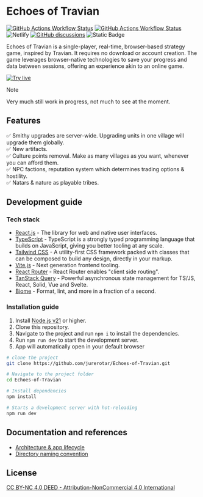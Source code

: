 # Echoes of Travian

[![GitHub Actions Workflow Status](https://img.shields.io/github/actions/workflow/status/jurerotar/echoes-of-travian/master-ci.yml?branch=master&logo=github&label=master%20ci)](https://echoes-of-travian.netlify.app)
[![GitHub Actions Workflow Status](https://img.shields.io/github/actions/workflow/status/jurerotar/echoes-of-travian/master-ci.yml?branch=develop&logo=github&label=develop%20ci)](https://develop--echoes-of-travian.netlify.app)
![Netlify](https://img.shields.io/netlify/d5146a5a-0a15-4619-bf86-a5c7552b406f?logo=netlify)
[![GitHub discussions](https://img.shields.io/badge/GitHub%20discussions-Chat%20now!-blue)](https://github.com/jurerotar/Echoes-of-Travian/discussions/new/choose)
![Static Badge](https://img.shields.io/badge/Contributions-welcome-limegreen)

Echoes of Travian is a single-player, real-time, browser-based strategy game, inspired by Travian. It requires no download or account creation.
The game leverages browser-native technologies to save your progress and data between sessions, offering an experience akin to an online game.

[![Try live](https://img.shields.io/badge/Try%20live%20%20-%20open%20-%20limegreen)](https://echoes-of-travian.netlify.app)

> [!NOTE]
> Very much still work in progress, not much to see at the moment.

## Features

✅ Smithy upgrades are server-wide. Upgrading units in one village will upgrade them globally.<br>
✅ New artifacts.<br>
✅ Culture points removal. Make as many villages as you want, whenever you can afford them.<br>
✅ NPC factions, reputation system which determines trading options & hostility.<br>
✅ Natars & nature as playable tribes.<br>

## Development guide

### Tech stack
- [React.js](https://react.dev) - The library for web and native user interfaces.
- [TypeScript](https://www.typescriptlang.org) - TypeScript is a strongly typed programming language that builds on JavaScript, giving you better tooling at any scale.
- [Tailwind CSS](https://tailwindcss.com) - A utility-first CSS framework packed with classes that can be composed to build any design, directly in your markup.
- [Vite.js](https://vitejs.dev) - Next generation frontend tooling.
- [React Router](https://reactrouter.com) - React Router enables "client side routing".
- [TanStack Query](https://tanstack.com/query/latest/) - Powerful asynchronous state management for TS/JS, React, Solid, Vue and Svelte.
- [Biome](https://biomejs.dev) - Format, lint, and more in a fraction of a second.

### Installation guide

1. Install [Node.js v21](https://nodejs.org/en/download/prebuilt-installer) or higher.
2. Clone this repository.
3. Navigate to the project and run `npm i` to install the dependencies.
4. Run `npm run dev` to start the development server.
5. App will automatically open in your default browser

```sh
# clone the project
git clone https://github.com/jurerotar/Echoes-of-Travian.git

# Navigate to the project folder
cd Echoes-of-Travian

# Install dependencies
npm install

# Starts a development server with hot-reloading
npm run dev
```

## Documentation and references

- [Architecture & app lifecycle](/docs/ARCHITECTURE.md)
- [Directory naming convention](/docs/DIRECTORY_NAMING_CONVENTION.md)

## License

[CC BY-NC 4.0 DEED - Attribution-NonCommercial 4.0 International](https://creativecommons.org/licenses/by-nc/4.0/)
